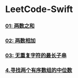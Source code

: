 # LeetCode-Swift

### [01: 两数之和](https://github.com/alflix/leetcode-swift/tree/master/01-twoSum)

### [02: 两数相加](https://github.com/alflix/leetcode-swift/tree/master/02-addTwoNumbers)

### [03: 无重复字符的最长子串](https://github.com/alflix/leetcode-swift/tree/master/03-lengthOfLongestSubstring)

### [4.寻找两个有序数组的中位数](https://github.com/alflix/leetcode-swift/tree/master/04-findMedianSortedArrays)

